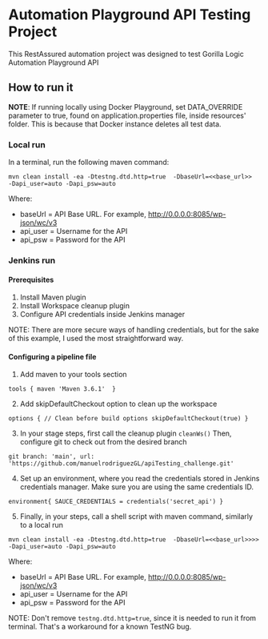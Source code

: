 # Automation Playground API Testing Project

This RestAssured automation project was designed to test Gorilla Logic Automation Playground API

## How to run it

**NOTE**: If running locally using Docker Playground, set DATA_OVERRIDE parameter to true, found on application.properties file, inside resources' folder.
This is because that Docker instance deletes all test data.

### Local run
In a terminal, run the following maven command:

`mvn clean install -ea -Dtestng.dtd.http=true 
    -DbaseUrl=<<base_url>> 
    -Dapi_user=auto -Dapi_psw=auto`
    
Where:
- baseUrl = API Base URL. For example, http://0.0.0.0:8085/wp-json/wc/v3
- api_user = Username for the API
- api_psw = Password for the API

### Jenkins run

#### Prerequisites
1. Install Maven plugin
2. Install Workspace cleanup plugin
3. Configure API credentials inside Jenkins manager

NOTE: There are more secure ways of handling credentials, but for the sake of this example, I used the most straightforward way.

#### Configuring a pipeline file

1. Add maven to your tools section
 
 `tools {
         maven 'Maven 3.6.1' 
     }`   

2. Add skipDefaultCheckout option to clean up the workspace

 `options {
        // Clean before build options
        skipDefaultCheckout(true)
    }`

3. In your stage steps, first call the cleanup plugin `cleanWs()` Then, configure git to check out from the desired branch

`git branch: 'main',
    url: 'https://github.com/manuelrodriguezGL/apiTesting_challenge.git'`

4. Set up an environment, where you read the credentials stored in Jenkins credentials manager. Make sure you are using the same credentials ID.
 
` environment{
    SAUCE_CREDENTIALS = credentials('secret_api')
} `

5. Finally, in your steps, call a shell script with maven command, similarly to a local run

`mvn clean install -ea -Dtestng.dtd.http=true 
    -DbaseUrl=<<base_url>>>> 
    -Dapi_user=auto -Dapi_psw=auto`
    
Where:
- baseUrl = API Base URL. For example, http://0.0.0.0:8085/wp-json/wc/v3
- api_user = Username for the API
- api_psw = Password for the API

NOTE: Don't remove `testng.dtd.http=true`, since it is needed to run it from terminal. That's a workaround for a known TestNG bug.